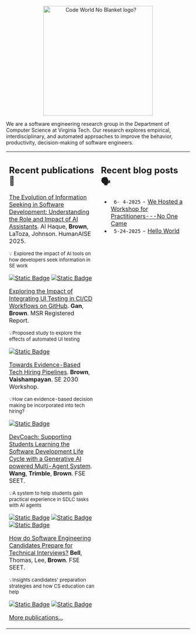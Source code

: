 <p align="center">
 <img src="https://code-world-no-blanket.github.io/files/img/codeworld-Logo-Color.png" width="300" title="Code World No Blanket" alt="Code World No Blanket logo?"/>
</p>

We are a software engineering research group in the Department of Computer Science at Virginia Tech. Our research explores empirical, interdisciplinary, and automated approaches to improve the behavior, productivity, decision-making of software engineers.

<table><tr><td valign="top" width="50%">

## Recent publications 📜
<!-- recent_publications starts -->
[The Evolution of Information Seeking in Software Development: Understanding the Role and Impact of AI Assistants](https://arxiv.org/abs/2408.04032).
  Al Haque, **Brown**, LaToza, Johnson. HumanAISE 2025.
  
<sup>💡 Explored the impact of AI tools on how developers seek information in SE work</sup>

  [![Static Badge](https://img.shields.io/badge/Paper-PDF-861F41)](https://arxiv.org/pdf/2408.04032) [![Static Badge](https://img.shields.io/badge/Paper-Study_Materials-blue)](https://anonymous.4open.science/r/info-seeking-study-32DF/README.md)

[Exploring the Impact of Integrating UI Testing in CI/CD Workflows on GitHub](https://arxiv.org/abs/2504.19335).
  **Gan**, **Brown**. MSR Registered Report.

<sup>💡Proposed study to explore the effects of automated UI testing</sup>

[![Static Badge](https://img.shields.io/badge/Paper-PDF-861F41)](https://arxiv.org/pdf/2504.19335)

[Towards Evidence-Based Tech Hiring Pipelines](https://arxiv.org/abs/2504.06387). **Brown**, **Vaishampayan**. SE 2030 Workshop.

<sup>💡How can evidence-based decision making be incorporated into tech hiring?</sup>


[![Static Badge](https://img.shields.io/badge/Paper-PDF-861F41)](https://arxiv.org/pdf/2504.06387)

[DevCoach: Supporting Students Learning the Software Development Life Cycle with a Generative AI powered Multi-Agent System](https://github.com/chbrown13/chbrown13.github.io/blob/master/papers/fse2025-seet-final_devcoach.pdf). **Wang**, **Trimble**, **Brown**. FSE SEET.

<sup>💡A system to help students gain practical experience in SDLC tasks with AI agents</sup>


[![Static Badge](https://img.shields.io/badge/Paper-PDF-861F41)](https://raw.githubusercontent.com/chbrown13/chbrown13.github.io/refs/heads/master/papers/fse2025-seet-final_devcoach.pdf) [![Static Badge](https://img.shields.io/badge/Paper-Code-E5751F)](https://github.com/wangt7/DevCoach-FSE) [![Static Badge](https://img.shields.io/badge/Paper-Study_Materials-blue)](https://github.com/wangt7/DevCoach)


[How do Software Engineering Candidates Prepare for Technical Interviews?](https://github.com/chbrown13/chbrown13.github.io/blob/master/papers/fse2025-seet-final_tech_interviews.pdf) **Bell**, Thomas, Lee, **Brown**. FSE SEET.

<sup>💡Insights candidates' preparation strategies and how CS education can help</sup>

[![Static Badge](https://img.shields.io/badge/Paper-PDF-861F41)](https://raw.githubusercontent.com/chbrown13/chbrown13.github.io/refs/heads/master/papers/fse2025-seet-final_tech_interviews.pdf) [![Static Badge](https://img.shields.io/badge/Paper-Study_Materials-blue)](https://github.com/code-world-no-blanket/TechInterviewPrep)


[More publications...](https://code-world-no-blanket.github.io/publications.html)

</td><td valign="top" width="50%">

## Recent blog posts 🗣️

<!-- feed start -->
- ` 6- 4-2025` - [We Hosted a Workshop for Practitioners---No One Came](https://code-world-no-blanket.github.io/blog/2025-06-05_workshop.html)
- ` 5-24-2025` - [Hello World](https://code-world-no-blanket.github.io/blog/2025-05-25.html)
<!-- feed end -->

</td></tr></table>
